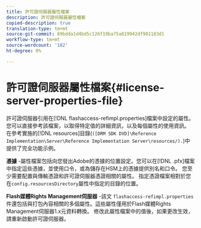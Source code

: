 ```yaml
---
title: 許可證伺服器屬性檔案
description: 許可證伺服器屬性檔案
copied-description: true
translation-type: tm+mt
source-git-commit: 89bdda1d4bd5c126f19ba75a819942df901183d1
workflow-type: tm+mt
source-wordcount: '182'
ht-degree: 0%

---
```



# 許可證伺服器屬性檔案{#license-server-properties-file}

許可證伺服器引用在[!DNL flashaccess-refimpl.properties]檔案中設定的屬性。 您可以直接參考該檔案，以取得特定值的詳細資訊，以及每個屬性的使用資訊。 在參考實施的[!DNL resources]目錄(`([DRM SDK DVD]\Reference Implementation\Server\Reference Implementation Server\resources/).`)中提供了完全功能示例。

**憑據** -屬性檔案包括向您發出Adobe的憑據的位置設定。您可以在[!DNL .pfx]檔案中指定這些憑據，並使用口令，或為儲存在HSM上的憑據提供別名和口令。 您至少需要配置與傳輸憑證和許可證伺服器憑證相關的屬性。 指定憑證檔案相對於您在`config.resourcesDirectory`屬性中指定的目錄的位置。

**Flash媒體Rights Management伺服器** -該文 `flashaccess-refimpl.properties` 件還包括與打包內容相關的多個屬性。這些屬性僅用於Flash媒體Rights Management伺服器1.x元資料轉換。 修改此屬性檔案中的值後，如果更改生效，請重新啟動許可證伺服器。
